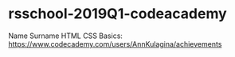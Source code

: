 # rsschool-2019Q1-codeacademy
Name Surname
HTML CSS Basics: https://www.codecademy.com/users/AnnKulagina/achievements

